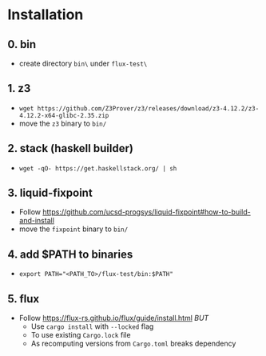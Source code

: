 # Installation

## 0. bin
- create directory `bin\` under `flux-test\`

## 1. z3
- `wget https://github.com/Z3Prover/z3/releases/download/z3-4.12.2/z3-4.12.2-x64-glibc-2.35.zip`
- move the `z3` binary to `bin/`

## 2. stack (haskell builder)
- `wget -qO- https://get.haskellstack.org/ | sh`

## 3. liquid-fixpoint
- Follow https://github.com/ucsd-progsys/liquid-fixpoint#how-to-build-and-install
- move the `fixpoint` binary to `bin/`

## 4. add $PATH to binaries
- `export PATH="<PATH_TO>/flux-test/bin:$PATH"`

## 5. flux
- Follow https://flux-rs.github.io/flux/guide/install.html *BUT*
  - Use `cargo install` with `--locked` flag
  - To use existing `Cargo.lock` file
  - As recomputing versions from `Cargo.toml` breaks dependency
